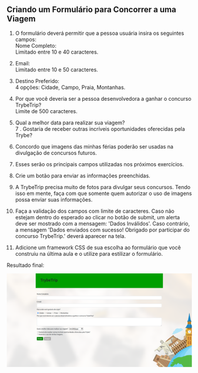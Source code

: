 ## Criando um Formulário para Concorrer a uma Viagem

1. O formulário deverá permitir que a pessoa usuária insira os seguintes campos:  
Nome Completo:  
Limitado entre 10 e 40 caracteres.  
2. Email:  
Limitado entre 10 e 50 caracteres.  
3. Destino Preferido:  
4 opções: Cidade, Campo, Praia, Montanhas.  
5. Por que você deveria ser a pessoa desenvolvedora a ganhar o concurso TrybeTrip?  
Limite de 500 caracteres.  
6. Qual a melhor data para realizar sua viagem?  
7 . Gostaria de receber outras incríveis oportunidades oferecidas pela Trybe?  
8. Concordo que imagens das minhas férias poderão ser usadas na divulgação de concursos futuros.  
9. Esses serão os principais campos utilizadas nos próximos exercícios.  
10. Crie um botão para enviar as informações preenchidas.  
  

11. A TrybeTrip precisa muito de fotos para divulgar seus concursos. Tendo isso em mente, faça com que somente quem autorizar o uso de imagens possa enviar suas informações.
12. Faça a validação dos campos com limite de caracteres. Caso não estejam dentro do esperado ao clicar no botão de submit, um alerta deve ser mostrado com a mensagem: 'Dados Inválidos'. Caso contrário, a mensagem 'Dados enviados com sucesso! Obrigado por participar do concurso TrybeTrip.' deverá aparecer na tela.
13. Adicione um framework CSS de sua escolha ao formulário que você construiu na última aula e o utilize para estilizar o formulário.  


Resultado final:

![](trybe-trip-final.png)  
